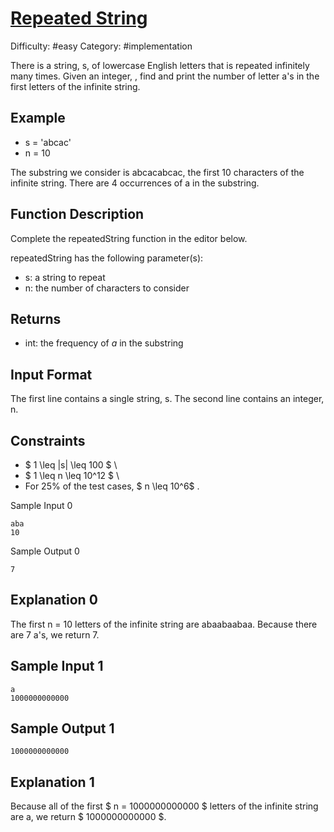 # [Repeated String](https://www.hackerrank.com/challenges/repeated-string)

Difficulty: #easy
Category: #implementation

There is a string, s, of lowercase English letters that is repeated
infinitely many times. Given an integer, , find and print the number
of letter a's in the first  letters of the infinite string.

## Example

- s = 'abcac'
- n = 10

The substring we consider is abcacabcac, the first 10 characters of the
infinite string. There are 4 occurrences of a in the substring.

## Function Description

Complete the repeatedString function in the editor below.

repeatedString has the following parameter(s):

- s: a string to repeat
- n: the number of characters to consider

## Returns

- int: the frequency of _a_ in the substring

## Input Format

The first line contains a single string, s.
The second line contains an integer, n.

## Constraints

- $ 1 \leq |s| \leq 100 $ \
- $ 1 \leq n \leq 10^12 $ \
- For 25% of the test cases, $ n \leq 10^6$ .

Sample Input 0

```text
aba
10
```

Sample Output 0

```text
7
```

## Explanation 0

The first n = 10 letters of the infinite string are abaabaabaa.
Because there are 7 a's, we return 7.

## Sample Input 1

```text
a
1000000000000
```

## Sample Output 1

```text
1000000000000
```

## Explanation 1

Because all of the first $ n = 1000000000000 $ letters of the infinite string
are a, we return $ 1000000000000 $.
